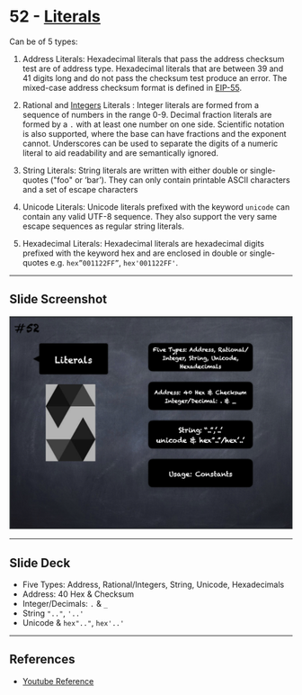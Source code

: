 # 52 - [Literals](Literals.md)

Can be of 5 types: 

1. Address Literals: Hexadecimal literals that pass the address checksum test are of address type. Hexadecimal literals that are between 39 and 41 digits long and do not pass the checksum test produce an error. The mixed-case address checksum format is defined in [EIP-55](https://github.com/ethereum/EIPs/blob/master/EIPS/eip-55.md).
    
2. Rational and [Integers](Integers.md) Literals : Integer literals are formed from a sequence of numbers in the range 0-9. Decimal fraction literals are formed by a `.` with at least one number on one side. Scientific notation is also supported, where the base can have fractions and the exponent cannot. Underscores can be used to separate the digits of a numeric literal to aid readability and are semantically ignored.
    
3. String Literals: String literals are written with either double or single-quotes ("foo" or ‘bar’). They can only contain printable ASCII characters and a set of escape characters
    
4. Unicode Literals: Unicode literals prefixed with the keyword `unicode` can contain any valid UTF-8 sequence. They also support the very same escape sequences as regular string literals.
    
5. Hexadecimal Literals: Hexadecimal literals are hexadecimal digits prefixed with the keyword hex and are enclosed in double or single-quotes e.g. `hex”001122FF”`, `hex'001122FF'`.
___
## Slide Screenshot
![052.png](../images/solidity101/052.png)
___
## Slide Deck
- Five Types: Address, Rational/Integers, String, Unicode, Hexadecimals
- Address: 40 Hex & Checksum
- Integer/Decimals: `.` & `_`
- String `".."`, `'..'`
- Unicode & `hex".."`, `hex'..'`
___
## References
- [Youtube Reference](https://youtu.be/6VIJpze1jbU?t=1466)


